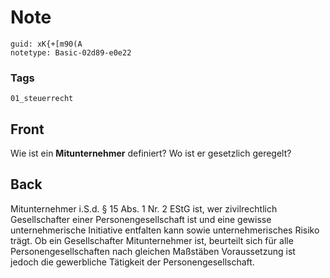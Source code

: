 # Note
```
guid: xK{+[m90(A
notetype: Basic-02d89-e0e22
```

### Tags
```
01_steuerrecht
```

## Front
Wie ist ein <b>Mitunternehmer</b> definiert? Wo ist er gesetzlich
geregelt?

## Back
Mitunternehmer i.S.d. § 15 Abs. 1 Nr. 2 EStG ist, wer zivilrechtlich Gesellschafter einer Personengesellschaft ist und eine gewisse unternehmerische Initiative entfalten kann sowie unternehmerisches Risiko trägt. Ob ein Gesellschafter Mitunternehmer ist, beurteilt sich für alle Personengesellschaften nach gleichen Maßstäben Voraussetzung ist jedoch die gewerbliche Tätigkeit der Personengesellschaft.
